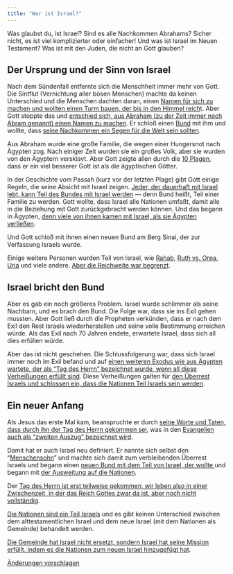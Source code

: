 ```yaml
---
title: "Wer ist Israel?"
---
```



Was glaubst du, ist Israel? Sind es alle Nachkommen Abrahams? Sicher nicht, es ist viel komplizierter oder einfacher! Und was ist Israel im Neuen Testament? Was ist mit den Juden, die nicht an Gott glauben?


## Der Ursprung und der Sinn von Israel

<a name="bfb6"></a>
Nach dem Sündenfall entfernte sich die Menschheit immer mehr von Gott. Die Sintflut (Vernichtung aller bösen Menschen) machte da keinen Unterschied und die Menschen dachten daran, einen [Namen für sich zu machen und wollten einen Turm bauen, der bis in den Himmel reich](https://www.bibleserver.com/SLT/1.Mose11%2C1-10)t. Aber Gott stoppte das und [entschied sich, aus Abraham (zu der Zeit immer noch Abram genannt) einen Namen zu machen](https://www.bibleserver.com/SLT/1.Mose12%2C1-2). Er schloß einen [Bund](../../../background/israel/expl/gods-covenant) mit ihm und wollte, dass [seine Nachkommen ein Segen für die Welt sein sollten](https://www.bibleserver.com/SLT/1.Mose12%2C3).

Aus Abraham wurde eine große Familie, die wegen einer Hungersnot nach Ägypten zog. Nach einiger Zeit wurden sie ein großes Volk, aber sie wurden von den Ägyptern versklavt. Aber Gott zeigte allen durch die [10 Plagen](../../../bible/exodus/expl/the-plagues-in-egypt), dass er ein viel besserer Gott ist als die ägyptischen Götter.

In der Geschichte vom Passah (kurz vor der letzten Plage) gibt Gott einige Regeln, die seine Absicht mit Israel zeigen. [Jeder, der dauerhaft mit Israel lebt, kann Teil des Bundes mit Israel werden](https://www.bibleserver.com/SLT/2.Mose12%2C48-49) — denn Bund heißt, Teil einer Familie zu werden. Gott wollte, dass Israel alle Nationen umfaßt, damit alle in die Beziehung mit Gott zurückgebracht werden können. Und das begann in Ägypten, [denn viele von ihnen kamen mit Israel, als sie Ägypten verließen](https://www.bibleserver.com/SLT/2.Mose12%2C38).

Und Gott schloß mit ihnen einen neuen Bund am Berg Sinai, der zur Verfassung Israels wurde.

Einige weitere Personen wurden Teil von Israel, wie [Rahab](https://www.bibleserver.com/SLT/Josua2), [Ruth vs. Orpa](https://www.bibleserver.com/SLT/Rut1), [Uria](https://www.bibleserver.com/SLT/2.Samuel11%2C3) und viele andere. [Aber die Reichweite war begrenzt](https://www.bibleserver.com/SLT/Matth%C3%A4us23%2C15).


## Israel bricht den Bund

<a name="6581"></a>
Aber es gab ein noch größeres Problem. Israel wurde schlimmer als seine Nachbarn, und es brach den Bund. Die Folge war, dass sie ins Exil gehen mussten. Aber Gott ließ durch die Propheten verkünden, dass er nach dem Exil den Rest Israels wiederherstellen und seine volle Bestimmung erreichen würde. Als das Exil nach 70 Jahren endete, erwartete Israel, dass sich all dies erfüllen würde.

Aber das ist nicht geschehen. Die Schlussfolgerung war, dass sich Israel immer noch im Exil befand und auf [einen weiteren Exodus wie aus Ägypten wartete, der als “Tag des Herrn” bezeichnet wurde, wenn all diese Verheißungen erfüllt sind](../../../background/israel/expl/the-day-of-the-lord). Diese Verheißungen galten für [den Überrest Israels und schlossen ein, dass die Nationen Teil Israels sein werden](../../../background/israel/expl/the-remnant-of-israel).


## Ein neuer Anfang

<a name="12dc"></a>
Als Jesus das erste Mal kam, beanspruchte er durch [seine Worte und Taten, dass durch ihn der Tag des Herrn gekommen sei](../../../background/israel/expl/jesus-and-the-covenant), was in den [Evangelien auch als “zweiten Auszug” bezeichnet wird](../../../background/israel/expl/the-second-exodus).

Damit hat er auch Israel neu definiert. Er nannte sich selbst den “[Menschensohn](../../../bible/daniel/expl/the-son-of-man-and-the-remnant)” und machte sich damit zum verbleibenden Überrest Israels und begann einen [neuen Bund mit dem Teil von Israel, der wollte ](https://www.bibleserver.com/SLT/Matth%C3%A4us15%2C24)und begann mit [der Ausweitung auf die Nationen](../../../background/israel/expl/the-remnant-of-israel).

Der [Tag des Herrn ist erst teilweise gekommen, wir leben also in einer Zwischenzeit, in der das Reich Gottes zwar da ist, aber noch nicht vollständig](../../../background/israel/expl/jesus-and-the-covenant#5788).

[Die Nationen sind ein Teil Israels](../../../background/israel/expl/the-church-is-part-of-israel) und es gibt keinen Unterschied zwischen dem alttestamentlichen Israel und dem neue Israel (mit dem Nationen als Gemeinde) behandelt werden.

[Die Gemeinde hat Israel nicht ersetzt, sondern Israel hat seine Mission erfüllt, indem es die Nationen zum neuen Israel hinzugefügt hat](https://www.bibleserver.com/SLT/R%C3%B6mer9).




[Änderungen vorschlagen](https://github.com/revelation-today/revelation-today/blob/main/exampleSite/content/docs/background/israel/expl/who-is-israel.de.md)
